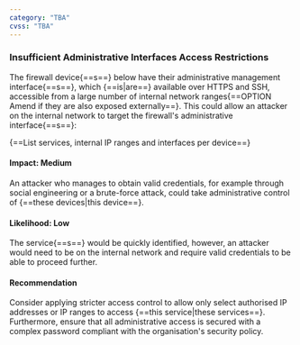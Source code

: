 ```yaml
---
category: "TBA"
cvss: "TBA"
---
```

### Insufficient Administrative Interfaces Access Restrictions
The firewall device{==s==} below have their administrative management interface{==s==}, which {==is|are==} available over HTTPS and SSH, accessible from a large number of internal network ranges{==OPTION Amend if they are also exposed externally==}. This could allow an attacker on the internal network to target the firewall's administrative interface{==s==}:

{==List services, internal IP ranges and interfaces per device==}
#### Impact: Medium
An attacker who manages to obtain valid credentials, for example through social engineering or a brute-force attack, could take administrative control of {==these devices|this device==}.
#### Likelihood: Low
The service{==s==} would be quickly identified, however, an attacker would need to be on the internal network and require valid credentials to be able to proceed further.
#### Recommendation
Consider applying stricter access control to allow only select authorised IP addresses or IP ranges to access {==this service|these services==}. Furthermore, ensure that all administrative access is secured with a complex password compliant with the organisation's security policy.
